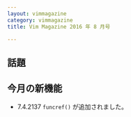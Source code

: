 ```yaml
---
layout: vimmagazine
category: vimmagazine
title: Vim Magazine 2016 年 8 月号

---
```


## 話題

## 今月の新機能

*   7.4.2137 `funcref()` が追加されました。
